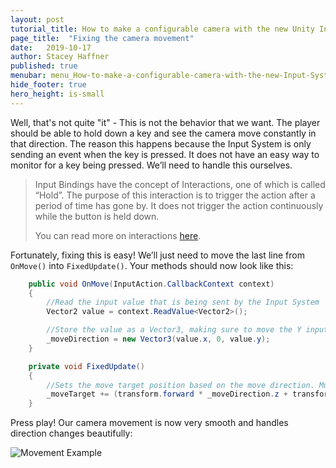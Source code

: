 ```yaml
---
layout: post
tutorial_title: How to make a configurable camera with the new Unity Input System
page_title:  "Fixing the camera movement"
date:   2019-10-17
author: Stacey Haffner
published: true
menubar: menu_How-to-make-a-configurable-camera-with-the-new-Input-System
hide_footer: true
hero_height: is-small
---
```


Well, that's not quite "it" - This is not the behavior that we want. The player should be able to hold down a key and see the camera move constantly in that direction. The reason this happens because the Input System is only sending an event when the key is pressed. It does not have an easy way to monitor for a key being pressed. We’ll need to handle this ourselves. 

> Input Bindings have the concept of Interactions, one of which is called “Hold”. The purpose of this interaction is to trigger the action after a period of time has gone by. It does not trigger the action continuously while the button is held down. 
> 
> You can read more on interactions [here](https://docs.unity3d.com/Packages/com.unity.inputsystem@1.0/manual/Interactions.html#predefined-interactions).

Fortunately, fixing this is easy! We’ll just need to move the last line from `OnMove()` into `FixedUpdate()`. Your methods should now look like this:

```csharp
    public void OnMove(InputAction.CallbackContext context)
    {
        //Read the input value that is being sent by the Input System
        Vector2 value = context.ReadValue<Vector2>();

        //Store the value as a Vector3, making sure to move the Y input on the Z axis.
        _moveDirection = new Vector3(value.x, 0, value.y);
    }

    private void FixedUpdate()
    {
        //Sets the move target position based on the move direction. Must be done here as there's no logic for the input system to calculate holding down an input
        _moveTarget += (transform.forward * _moveDirection.z + transform.right * _moveDirection.x) * Time.fixedDeltaTime * InternalMoveTargetSpeed;
    }

```

Press play! Our camera movement is now very smooth and handles direction changes beautifully:

![Movement Example]({{page.dir}}/images/pt-5-1-FixMove.gif)

